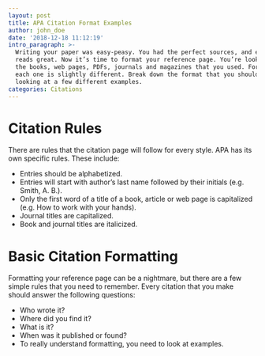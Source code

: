 ```yaml
---
layout: post
title: APA Citation Format Examples
author: john_doe
date: '2018-12-18 11:12:19'
intro_paragraph: >-
  Writing your paper was easy-peasy. You had the perfect sources, and everything
  reads great. Now it’s time to format your reference page. You’re looking at
  the books, web pages, PDFs, journals and magazines that you used. Formatting
  each one is slightly different. Break down the format that you should use by
  looking at a few different examples.
categories: Citations
---
```

# Citation Rules

There are rules that the citation page will follow for every style. APA has its own specific rules. These include:

* Entries should be alphabetized.
* Entries will start with author’s last name followed by their initials (e.g. Smith, A. B.).
* Only the first word of a title of a book, article or web page is capitalized (e.g. How to work with your hands).
* Journal titles are capitalized.
* Book and journal titles are italicized.

# Basic Citation Formatting

Formatting your reference page can be a nightmare, but there are a few simple rules that you need to remember. Every citation that you make should answer the following questions:

* Who wrote it?
* Where did you find it?
* What is it?
* When was it published or found?
* To really understand formatting, you need to look at examples.
